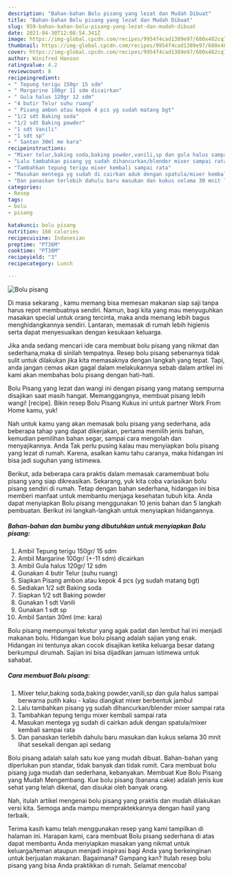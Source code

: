 ```yaml
---
description: "Bahan-bahan Bolu pisang yang lezat dan Mudah Dibuat"
title: "Bahan-bahan Bolu pisang yang lezat dan Mudah Dibuat"
slug: 959-bahan-bahan-bolu-pisang-yang-lezat-dan-mudah-dibuat
date: 2021-04-30T12:08:54.341Z
image: https://img-global.cpcdn.com/recipes/9954f4cad1389e97/680x482cq70/bolu-pisang-foto-resep-utama.jpg
thumbnail: https://img-global.cpcdn.com/recipes/9954f4cad1389e97/680x482cq70/bolu-pisang-foto-resep-utama.jpg
cover: https://img-global.cpcdn.com/recipes/9954f4cad1389e97/680x482cq70/bolu-pisang-foto-resep-utama.jpg
author: Winifred Hanson
ratingvalue: 4.2
reviewcount: 8
recipeingredient:
- " Tepung terigu 150gr 15 sdm"
- " Margarine 100gr 11 sdm dicairkan"
- " Gula halus 120gr 12 sdm"
- "4 butir Telur suhu ruang"
- " Pisang ambon atau kepok 4 pcs yg sudah matang bgt"
- "1/2 sdt Baking soda"
- "1/2 sdt Baking powder"
- "1 sdt Vanili"
- "1 sdt sp"
- " Santan 30ml me kara"
recipeinstructions:
- "Mixer telur,baking soda,baking powder,vanili,sp dan gula halus sampai berwarna putih kaku kalau diangkat mixer berbentuk jambul"
- "Lalu tambahkan pisang yg sudah dihancurkan/blender mixer sampai rata"
- "Tambahkan tepung terigu mixer kembali sampai rata"
- "Masukan mentega yg sudah di cairkan aduk dengan spatula/mixer kembali sampai rata"
- "Dan panaskan terlebih dahulu baru masukan dan kukus selama 30 mnit lihat sesekali dengan api sedang"
categories:
- Resep
tags:
- bolu
- pisang

katakunci: bolu pisang 
nutrition: 160 calories
recipecuisine: Indonesian
preptime: "PT36M"
cooktime: "PT38M"
recipeyield: "3"
recipecategory: Lunch

---
```



![Bolu pisang](https://img-global.cpcdn.com/recipes/9954f4cad1389e97/680x482cq70/bolu-pisang-foto-resep-utama.jpg)

Di masa  sekarang , kamu memang bisa memesan makanan siap saji tanpa harus repot membuatnya sendiri. Namun, bagi kita yang mau menyuguhkan masakan special untuk orang tercinta, maka anda memang lebih bagus menghidangkannya sendiri. Lantaran, memasak di rumah lebih higienis serta dapat menyesuaikan dengan kesukaan keluarga.

Jika anda sedang mencari ide cara membuat bolu pisang yang nikmat dan sederhana,maka di sinilah tempatnya. Resep bolu pisang  sebenarnya tidak sulit untuk dilakukan jika kita memasaknya dengan langkah yang tepat. Tapi, anda jangan cemas akan gagal dalam melakukannya 
sebab dalam artikel ini kami akan membahas bolu pisang dengan hati-hati.  

Bolu Pisang yang lezat dan wangi ini dengan pisang yang matang sempurna disajikan saat masih hangat. Memanggangnya, membuat pisang lebih wangi! [recipe]. Bikin resep Bolu Pisang Kukus ini untuk partner Work From Home kamu, yuk!

Nah untuk kamu yang akan memasak bolu pisang yang sederhana, ada beberapa tahap yang dapat dikerjakan, pertama memilih jenis bahan, kemudian pemilihan bahan segar, sampai cara mengolah dan menyajikannya. Anda Tak perlu pusing kalau mau menyiapkan bolu pisang yang lezat di rumah. Karena, asalkan kamu  tahu caranya, maka hidangan ini bisa jadi suguhan yang istimewa.

Berikut, ada beberapa cara praktis  dalam memasak caramembuat bolu pisang yang siap dikreasikan. Sekarang, yuk kita coba variasikan bolu pisang sendiri di rumah. Tetap dengan bahan sederhana, hidangan ini bisa memberi manfaat untuk membantu menjaga kesehatan tubuh kita. Anda dapat menyiapkan Bolu pisang menggunakan 10 jenis bahan dan 5 langkah pembuatan. Berikut ini langkah-langkah untuk menyiapkan hidangannya.

<!--inarticleads1-->

##### Bahan-bahan dan bumbu yang dibutuhkan untuk menyiapkan Bolu pisang:

1. Ambil  Tepung terigu 150gr/ 15 sdm
1. Ambil  Margarine 100gr/ (+-11 sdm) dicairkan
1. Ambil  Gula halus 120gr/ 12 sdm
1. Gunakan 4 butir Telur (suhu ruang)
1. Siapkan  Pisang ambon atau kepok 4 pcs (yg sudah matang bgt)
1. Sediakan 1/2 sdt Baking soda
1. Siapkan 1/2 sdt Baking powder
1. Gunakan 1 sdt Vanili
1. Gunakan 1 sdt sp
1. Ambil  Santan 30ml (me: kara)


Bolu pisang mempunyai tekstur yang agak padat dan lembut hal ini menjadi makanan bolu. Hidangan kue bolu pisang adalah sajian yang enak. Hidangan ini tentunya akan cocok disajikan ketika keluarga besar datang berkumpul dirumah. Sajian ini bisa dijadikan jamuan istimewa untuk sahabat. 

<!--inarticleads2-->

##### Cara membuat Bolu pisang:

1. Mixer telur,baking soda,baking powder,vanili,sp dan gula halus sampai berwarna putih kaku - kalau diangkat mixer berbentuk jambul
1. Lalu tambahkan pisang yg sudah dihancurkan/blender mixer sampai rata
1. Tambahkan tepung terigu mixer kembali sampai rata
1. Masukan mentega yg sudah di cairkan aduk dengan spatula/mixer kembali sampai rata
1. Dan panaskan terlebih dahulu baru masukan dan kukus selama 30 mnit lihat sesekali dengan api sedang


Bolu pisang adalah salah satu kue yang mudah dibuat. Bahan-bahan yang diperlukan pun standar, tidak banyak dan tidak rumit. Cara membuat bolu pisang juga mudah dan sederhana, kebanyakan. Membuat Kue Bolu Pisang yang Mudah Mengembang. Kue bolu pisang (banana cake) adalah jenis kue sehat yang telah dikenal, dan disukai oleh banyak orang. 

Nah, itulah artikel mengenai  bolu pisang  yang praktis dan mudah dilakukan versi kita. Semoga anda mampu mempraktekkannya dengan hasil yang terbaik. 

Terima kasih kamu telah menggunakan resep yang kami tampilkan di halaman ini. Harapan kami, cara membuat  Bolu pisang sederhana di atas dapat membantu Anda menyiapkan masakan yang nikmat untuk keluarga/teman ataupun menjadi inspirasi bagi Anda yang berkeinginan untuk berjualan makanan. Bagaimana? Gampang kan? Itulah resep bolu pisang yang bisa Anda praktikkan di rumah. Selamat mencoba!

